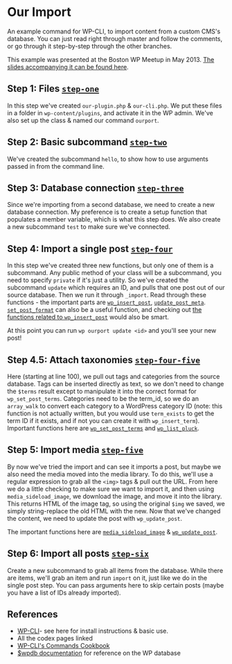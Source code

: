 # Our Import

An example command for WP-CLI, to import content from a custom CMS's database. You can just read right through master and follow the comments, or go through it step-by-step through the other branches.

This example was presented at the Boston WP Meetup in May 2013. [The slides accompanying it can be found here](http://redradar.net/slides/wp-cli/).

## Step 1: Files [`step-one`](https://github.com/ryelle/our-import-example/tree/step-one)
In this step we've created `our-plugin.php` & `our-cli.php`. We put these files in a folder in `wp-content/plugins`, and activate it in the WP admin. We've also set up the class & named our command `ourport`.


## Step 2: Basic subcommand [`step-two`](https://github.com/ryelle/our-import-example/tree/step-two)
We've created the subcommand `hello`, to show how to use arguments passed in from the command line.


## Step 3: Database connection [`step-three`](https://github.com/ryelle/our-import-example/tree/step-three)
Since we're importing from a second database, we need to create a new database connection. My preference is to create a setup function that populates a member variable, which is what this step does. We also create a new subcommand `test` to make sure we've connected.


## Step 4: Import a single post [`step-four`](https://github.com/ryelle/our-import-example/tree/step-four)
In this step we've created three new functions, but only one of them is a subcommand. Any public method of your class will be a subcommand, you need to specify `private` if it's just a utility. So we've created the subcommand `update` which requires an ID, and pulls that one post out of our source database. Then we run it through `_import`. Read through these functions - the important parts are [`wp_insert_post`](http://codex.wordpress.org/Function_Reference/wp_insert_post), [`update_post_meta`](http://codex.wordpress.org/Function_Reference/update_post_meta). [`set_post_format`](http://codex.wordpress.org/Function_Reference/set_post_format) can also be a useful function, and checking out [the functions related to `wp_insert_post`](http://codex.wordpress.org/Function_Reference/wp_insert_post#Related) would also be smart.

At this point you can run `wp ourport update <id>` and you'll see your new post!


## Step 4.5: Attach taxonomies [`step-four-five`](https://github.com/ryelle/our-import-example/tree/step-four-five)
Here (starting at line 100), we pull out tags and categories from the source database. Tags can be inserted directly as text, so we don't need to change the `$terms` result except to manipulate it into the correct format for `wp_set_post_terms`. Categories need to be the term_id, so we do an `array_walk` to convert each category to a WordPress category ID (note: this function is not actually written, but you would use `term_exists` to get the term ID if it exists, and if not you can create it with `wp_insert_term`). Important functions here are [`wp_set_post_terms`](http://codex.wordpress.org/Function_Reference/wp_set_post_terms) and [`wp_list_pluck`](http://codex.wordpress.org/Function_Reference/wp_list_pluck).


## Step 5: Import media [`step-five`](https://github.com/ryelle/our-import-example/tree/step-five)
By now we've tried the import and can see it imports a post, but maybe we also need the media moved into the media library. To do this, we'll use a regular expression to grab all the `<img>` tags & pull out the URL. From here we do a little checking to make sure we want to import it, and then using `media_sideload_image`, we download the image, and move it into the library. This returns HTML of the image tag, so using the original `$img` we saved, we simply string-replace the old HTML with the new. Now that we've changed the content, we need to update the post with `wp_update_post`.

The important functions here are [`media_sideload_image`](http://codex.wordpress.org/Function_Reference/media_sideload_image) & [`wp_update_post`](http://codex.wordpress.org/Function_Reference/wp_update_post).


## Step 6: Import all posts [`step-six`](https://github.com/ryelle/our-import-example/tree/step-six)
Create a new subcommand to grab all items from the database. While there are items, we'll grab an item and run `import` on it, just like we do in the single post step. You can pass arguments here to skip certain posts (maybe you have a list of IDs already imported).


## References
- [WP-CLI](http://wp-cli.org/)- see here for install instructions & basic use.
- All the codex pages linked
- [WP-CLI's Commands Cookbook](https://github.com/wp-cli/wp-cli/wiki/Commands-Cookbook)
- [$wpdb documentation](http://codex.wordpress.org/Class_Reference/wpdb) for reference on the WP database
